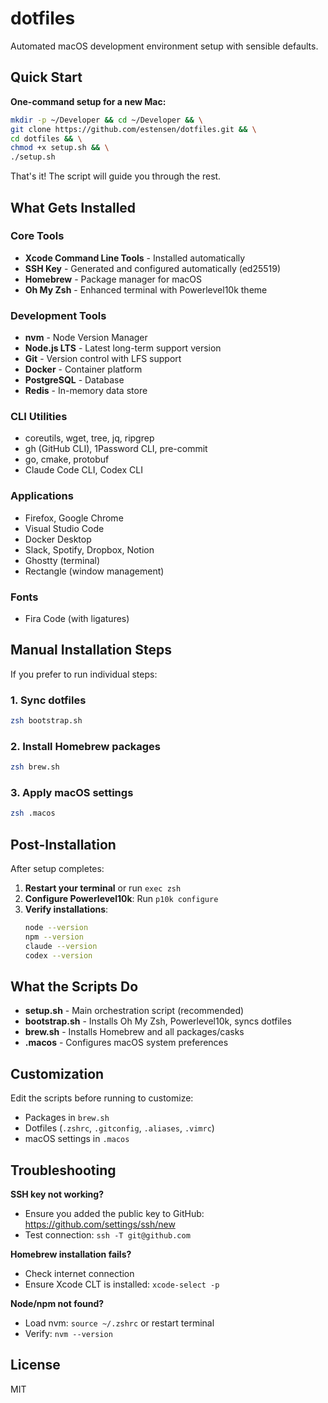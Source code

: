 # dotfiles

Automated macOS development environment setup with sensible defaults.

## Quick Start

**One-command setup for a new Mac:**

```bash
mkdir -p ~/Developer && cd ~/Developer && \
git clone https://github.com/estensen/dotfiles.git && \
cd dotfiles && \
chmod +x setup.sh && \
./setup.sh
```

That's it! The script will guide you through the rest.

## What Gets Installed

### Core Tools
- **Xcode Command Line Tools** - Installed automatically
- **SSH Key** - Generated and configured automatically (ed25519)
- **Homebrew** - Package manager for macOS
- **Oh My Zsh** - Enhanced terminal with Powerlevel10k theme

### Development Tools
- **nvm** - Node Version Manager
- **Node.js LTS** - Latest long-term support version
- **Git** - Version control with LFS support
- **Docker** - Container platform
- **PostgreSQL** - Database
- **Redis** - In-memory data store

### CLI Utilities
- coreutils, wget, tree, jq, ripgrep
- gh (GitHub CLI), 1Password CLI, pre-commit
- go, cmake, protobuf
- Claude Code CLI, Codex CLI

### Applications
- Firefox, Google Chrome
- Visual Studio Code
- Docker Desktop
- Slack, Spotify, Dropbox, Notion
- Ghostty (terminal)
- Rectangle (window management)

### Fonts
- Fira Code (with ligatures)

## Manual Installation Steps

If you prefer to run individual steps:

### 1. Sync dotfiles
```bash
zsh bootstrap.sh
```

### 2. Install Homebrew packages
```bash
zsh brew.sh
```

### 3. Apply macOS settings
```bash
zsh .macos
```

## Post-Installation

After setup completes:

1. **Restart your terminal** or run `exec zsh`
2. **Configure Powerlevel10k**: Run `p10k configure`
3. **Verify installations**:
   ```bash
   node --version
   npm --version
   claude --version
   codex --version
   ```

## What the Scripts Do

- **setup.sh** - Main orchestration script (recommended)
- **bootstrap.sh** - Installs Oh My Zsh, Powerlevel10k, syncs dotfiles
- **brew.sh** - Installs Homebrew and all packages/casks
- **.macos** - Configures macOS system preferences

## Customization

Edit the scripts before running to customize:
- Packages in `brew.sh`
- Dotfiles (`.zshrc`, `.gitconfig`, `.aliases`, `.vimrc`)
- macOS settings in `.macos`

## Troubleshooting

**SSH key not working?**
- Ensure you added the public key to GitHub: https://github.com/settings/ssh/new
- Test connection: `ssh -T git@github.com`

**Homebrew installation fails?**
- Check internet connection
- Ensure Xcode CLT is installed: `xcode-select -p`

**Node/npm not found?**
- Load nvm: `source ~/.zshrc` or restart terminal
- Verify: `nvm --version`

## License

MIT
